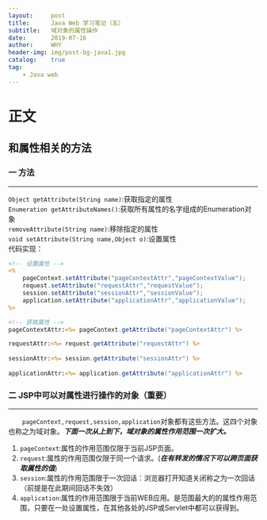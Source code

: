 ```yaml
---
layout:     post
title:      Java Web 学习笔记（五）
subtitle:   域对象的属性操作
date:       2019-07-16
author:     WHY
header-img: img/post-bg-java1.jpg
catalog:    true
tag:
    - Java web
---
```


# 正文
## 和属性相关的方法
### 一 方法
---
```Object getAttribute(String name)```:获取指定的属性<br>
```Enumeration getAttributeNames()```:获取所有属性的名字组成的Enumeration对象<br>
```removeAttribute(String name)```:移除指定的属性<br>
```void setAttribute(String name,Object o)```:设置属性<br>
代码实现：
```jsp
<!-- 设置属性 -->
<%
	pageContext.setAttribute("pageContextAttr","pageContextValue");
	request.setAttribute("requestAttr","requestValue");
	session.setAttribute("sessionAttr","sessionValue");
	application.setAttribute("applicationAttr","applicationValue");
%>
```
```jsp
<!-- 获取属性 -->
pageContextAttr:<%= pageContext.getAttribute("pageContextAttr") %>

requestAttr:<%= request.getAttribute("requestAttr") %>
	
sessionAttr:<%= session.getAttribute("sessionAttr") %>
	
applicationAttr:<%= application.getAttribute("applicationAttr") %>
```
### 二 JSP中可以对属性进行操作的对象（重要）
---
&emsp;&emsp;```pageContext,request,session,application```对象都有这些方法。这四个对象也称之为域对象。_**下面一次从上到下，域对象的属性作用范围一次扩大。**_
1. ```pageContext```:属性的作用范围仅限于当前JSP页面。
2. ```request```:属性的作用范围仅限于同一个请求。(_**在有转发的情况下可以跨页面获取属性的值**_)
3. ```session```:属性的作用范围限于一次回话：浏览器打开知道关闭称之为一次回话（前提是在此期间回话不失效）
4. ```application```:属性的作用范围限于当前WEB应用。是范围最大的的属性作用范围，只要在一处设置属性，在其他各处的JSP或Servlet中都可以获得到。




